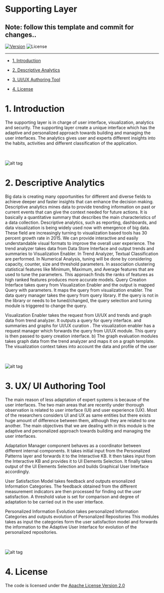 # Supporting Layer 

## Note: follow this template and commit for changes.. 
<!-- make your own badges from here: http://shields.io/ -->
[![Version](https://img.shields.io/badge/ICL-2.5-ff69b4.svg)](http://www.miningminds.re.kr/english/)
![License](https://img.shields.io/badge/Apache%20License%20-Version%202.0-yellowgreen.svg)

--------------------------

<!-- Update the list and the main body. -->




- [1. Introduction](#1-introduction)
	
- [2. Descriptive Analytics](#2-descriptive-analytics)
   
- [3. UI/UX Authoring Tool](#3-ux-ui-authoring-tool)

- [4. License](#4-license)

<!-- Main Body of the Document -->


# 1. Introduction


The supporting layer is in charge of user interface, visualization, analytics and security. The supporting layer create a unique interface which has the adaptive and personalized approach towards building and managing the user interfaces. The analytics gives user and experts different insights into the habits, activities and different classification of the application. 



<br><br>
![alt tag](https://nailbrainz.github.io/ICLLIB_reop/ICL.jpg)
<br>
# 2. Descriptive Analytics

Big data is creating many opportunities for different and diverse fields to achieve deeper and faster insights that can enhance the decision making. 
Descriptive analytics mines data to provide trending information on past or current events that can give the context needed for future actions. It is basically a quantitative summary that describes the main characteristics of a data collection. 
Descriptive analytics, such as reporting, dashboards, and data visualization is being widely used now with emergence of big data.
These field are increasingly turning to visualization based tools has 30 percent growth rate in 2015. We can provide interactive and easily understandable visual formats to improve the overall user experience. The trend analyzer takes data from Data Store Interface and output trends and summaries to Visualization Enabler.  In Trend Analyzer, Textual Classification are performed. In Numerical Analysis, tuning will be done by considering capacity, counter, size and threshold parameters. In association clustering statistical features like Minimum, Maximum, and Average features that are used to tune the parameters. This approach finds the ranks of features as high ranked features produces more accurate models.
Query Creation Interface takes query from Visualization Enabler and the output is mapped Query with parameters. It maps the query from visualization enabler. The data query manager takes the query from query library. If the query is not in the library or needs to be tuned/changed, the query selection and tuning module is triggered to change the query. 

Visualization Enabler takes the request from UI/UX and trends and graph data from trend analyzer. It outputs a query for query interface.  and summaries and graphs for UI/UX curation . The visualization enabler has a request manager which forwards the query from UI/UX module. This query is then passed to query creation interface. b) The graph evaluation modules takes graph data from the trend analyzer and maps it on a graph template. The visualization context takes into account the data and profile of the user


<br><br>
![alt tag](https://github.com/ubiquitous-computing-lab/mining-minds/blob/gh-pages/figures/sl/analytics.png)
<br>
# 3. UX/ UI Authoring Tool	
The main reason of less adaptation of expert systems is because of the user interfaces. The two main areas that are recently under thorough observation is related to user interface (UI) and user experience (UX).  Most of the researchers considers UI and UX as same entities but there exists huge amount of difference between them, although they are related to one another. The main objectives that we are dealing with in this module is the adaptive and personalized approach towards building and managing the user interfaces.

Adaptation Manager component behaves as a coordinator between different internal components. It takes initial input from the Personalized Patterns layer and forwards it to the Interactive KB. It then takes input from the Interactive KB and provides it to UI Elements Selection. It finally takes output of the UI Elements Selection and builds Graphical User Interface accordingly.

User Satisfaction Model takes feedback and outputs ersonalized Information Categories. The feedback obtained from the different measurement indicators are then processed for finding out the user satisfaction. A threshold value is set for comparison and degree of adaptation to be carried out in the user interface.

Personalized Information Evolution takes personalized Information Categories and outputs evolution of Personalized Repositories 
This modules takes as input the categories form the user satisfaction model and forwards the information to the Adaptive User Interface for evolution of the personalized repositories.


<br><br>
![alt tag](https://github.com/ubiquitous-computing-lab/mining-minds/blob/gh-pages/figures/sl/uiux.png)
<br>
# 4. License

The code is licensed under the [Apache License Version 2.0](http://www.apache.org/licenses/LICENSE-2.0)
<br>
 


